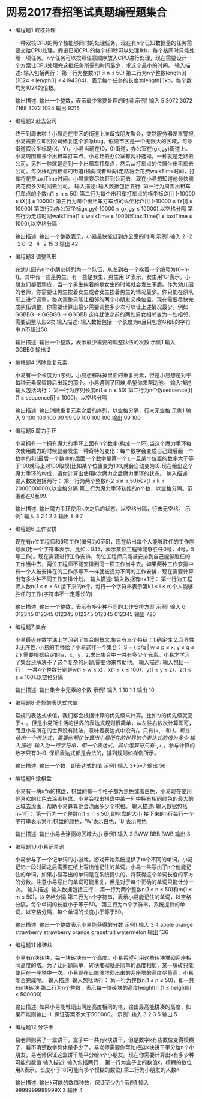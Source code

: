 [网易2017春招笔试真题编程题集合](https://www.nowcoder.com/test/4575457/summary)
====================

+ 编程题1 双核处理

    一种双核CPU的两个核能够同时的处理任务，现在有n个已知数据量的任务需要交给CPU处理，假设已知CPU的每个核1秒可以处理1kb，每个核同时只能处理一项任务。n个任务可以按照任意顺序放入CPU进行处理，现在需要设计一个方案让CPU处理完这批任务所需的时间最少，求这个最小的时间。 
    输入描述:
    输入包括两行： 第一行为整数n(1 ≤ n ≤ 50) 第二行为n个整数length[i](1024 ≤ length[i] ≤ 4194304)，表示每个任务的长度为length[i]kb，每个数均为1024的倍数。


    输出描述:
    输出一个整数，表示最少需要处理的时间
    示例1
    输入
    5 3072 3072 7168 3072 1024
    输出
    9216

+ 编程题2 赶去公司

    终于到周末啦！小易走在市区的街道上准备找朋友聚会，突然服务器发来警报,小易需要立即回公司修复这个紧急bug。假设市区是一个无限大的区域，每条街道假设坐标是(X，Y)，小易当前在(0，0)街道，办公室在(gx,gy)街道上。小易周围有多个出租车打车点，小易赶去办公室有两种选择，一种就是走路去公司，另外一种就是走到一个出租车打车点，然后从打车点的位置坐出租车去公司。每次移动到相邻的街道(横向或者纵向)走路将会花费walkTime时间，打车将花费taxiTime时间。小易需要尽快赶到公司去，现在小易想知道他最快需要花费多少时间去公司。 
    输入描述:
    输入数据包括五行:
    第一行为周围出租车打车点的个数n(1 ≤ n ≤ 50)
    第二行为每个出租车打车点的横坐标tX[i] (-10000 ≤ tX[i] ≤ 10000)
    第三行为每个出租车打车点的纵坐标tY[i] (-10000 ≤ tY[i] ≤ 10000)
    第四行为办公室坐标gx,gy(-10000 ≤ gx,gy ≤ 10000),以空格分隔
    第五行为走路时间walkTime(1 ≤ walkTime ≤ 1000)和taxiTime(1 ≤ taxiTime ≤ 1000),以空格分隔


    输出描述:
    输出一个整数表示，小易最快能赶到办公室的时间
    示例1
    输入
    2 -2 -2 0 -2 -4 -2 15 3
    输出
    42

+ 编程题3 调整队形

    在幼儿园有n个小朋友排列为一个队伍，从左到右一个挨着一个编号为(0~n-1)。其中有一些是男生，有一些是女生，男生用'B'表示，女生用'G'表示。小朋友们都很顽皮，当一个男生挨着的是女生的时候就会发生矛盾。作为幼儿园的老师，你需要让男生挨着女生或者女生挨着男生的情况最少。你只能在原队形上进行调整，每次调整只能让相邻的两个小朋友交换位置，现在需要尽快完成队伍调整，你需要计算出最少需要调整多少次可以让上述情况最少。例如：
    GGBBG -> GGBGB -> GGGBB
    这样就使之前的两处男女相邻变为一处相邻，需要调整队形2次 
    输入描述:
    输入数据包括一个长度为n且只包含G和B的字符串.n不超过50.


    输出描述:
    输出一个整数，表示最少需要的调整队伍的次数
    示例1
    输入
    GGBBG
    输出
    2

+ 编程题4 消除重复元素

    小易有一个长度为n序列，小易想移除掉里面的重复元素，但是小易想是对于每种元素保留最后出现的那个。小易遇到了困难,希望你来帮助他。 
    输入描述:
    输入包括两行： 第一行为序列长度n(1 ≤ n ≤ 50) 第二行为n个数sequence[i](1 ≤ sequence[i] ≤ 1000)，以空格分隔


    输出描述:
    输出消除重复元素之后的序列，以空格分隔，行末无空格
    示例1
    输入
    9 100 100 100 99 99 99 100 100 100
    输出
    99 100

+ 编程题5 魔力手环

    小易拥有一个拥有魔力的手环上面有n个数字(构成一个环),当这个魔力手环每次使用魔力的时候就会发生一种奇特的变化：每个数字会变成自己跟后面一个数字的和(最后一个数字的后面一个数字是第一个),一旦某个位置的数字大于等于100就马上对100取模(比如某个位置变为103,就会自动变为3).现在给出这个魔力手环的构成，请你计算出使用k次魔力之后魔力手环的状态。 
    输入描述:
    输入数据包括两行： 第一行为两个整数n(2 ≤ n ≤ 50)和k(1 ≤ k ≤ 2000000000),以空格分隔 第二行为魔力手环初始的n个数，以空格分隔。范围都在0至99.


    输出描述:
    输出魔力手环使用k次之后的状态，以空格分隔，行末无空格。
    示例1
    输入
    3 2 1 2 3
    输出
    8 9 7

+ 编程题6 工作安排

    现在有n位工程师和6项工作(编号为0至5)，现在给出每个人能够胜任的工作序号表(用一个字符串表示，比如：045，表示某位工程师能够胜任0号，4号，5号工作)。现在需要进行工作安排，每位工程师只能被安排到自己能够胜任的工作当中去，两位工程师不能安排到同一项工作当中去。如果两种工作安排中有一个人被安排在的工作序号不一样就被视为不同的工作安排，现在需要计算出有多少种不同工作安排计划。 
    输入描述:
    输入数据有n+1行： 第一行为工程师人数n(1 ≤ n ≤ 6) 接下来的n行，每行一个字符串表示第i(1 ≤ i ≤ n)个人能够胜任的工作(字符串不一定等长的)


    输出描述:
    输出一个整数，表示有多少种不同的工作安排方案
    示例1
    输入
    6 012345 012345 012345 012345 012345 012345
    输出
    720

+ 编程题7 集合

    小易最近在数学课上学习到了集合的概念,集合有三个特征：1.确定性 2.互异性 3.无序性.
    小易的老师给了小易这样一个集合：
    S = { p/q | w ≤ p ≤ x, y ≤ q ≤ z }
    需要根据给定的w，x，y，z,求出集合中一共有多少个元素。小易才学习了集合还解决不了这个复杂的问题,需要你来帮助他。 
    输入描述:
    输入包括一行： 一共4个整数分别是w(1 ≤ w ≤ x)，x(1 ≤ x ≤ 100)，y(1 ≤ y ≤ z)，z(1 ≤ z ≤ 100).以空格分隔


    输出描述:
    输出集合中元素的个数
    示例1
    输入
    1 10 1 1
    输出
    10

+ 编程题8 奇怪的表达式求值

    常规的表达式求值，我们都会根据计算的优先级来计算。比如*/的优先级就高于+-。但是小易所生活的世界的表达式规则很简单，从左往右依次计算即可，而且小易所在的世界没有除法，意味着表达式中没有/，只有(+, - 和 *)。现在给出一个表达式，需要你帮忙计算出小易所在的世界这个表达式的值为多少 
    输入描述:
    输入为一行字符串，即一个表达式。其中运算符只有-,+,*。参与计算的数字只有0~9. 保证表达式都是合法的，排列规则如样例所示。


    输出描述:
    输出一个数，即表达式的值
    示例1
    输入
    3+5*7
    输出
    56

+ 编程题9 涂棋盘

    小易有一块n*n的棋盘，棋盘的每一个格子都为黑色或者白色，小易现在要用他喜欢的红色去涂画棋盘。小易会找出棋盘中某一列中拥有相同颜色的最大的区域去涂画，帮助小易算算他会涂画多少个棋格。 
    输入描述:
    输入数据包括n+1行：
    第一行为一个整数n(1 ≤ n ≤ 50),即棋盘的大小
    接下来的n行每行一个字符串表示第i行棋盘的颜色，'W'表示白色，'B'表示黑色


    输出描述:
    输出小易会涂画的区域大小
    示例1
    输入
    3 BWW BBB BWB
    输出
    3

+ 编程题10 小易记单词

    小易参与了一个记单词的小游戏。游戏开始系统提供了m个不同的单词，小易记忆一段时间之后需要在纸上写出他记住的单词。小易一共写出了n个他能记住的单词，如果小易写出的单词是在系统提供的，将获得这个单词长度的平方的分数。注意小易写出的单词可能重复，但是对于每个正确的单词只能计分一次。 
    输入描述:
    输入数据包括三行：
    第一行为两个整数n(1 ≤ n ≤ 50)和m(1 ≤ m ≤ 50)。以空格分隔
    第二行为n个字符串，表示小易能记住的单词，以空格分隔，每个单词的长度小于等于50。
    第三行为m个字符串，系统提供的单词，以空格分隔，每个单词的长度小于等于50。


    输出描述:
    输出一个整数表示小易能获得的分数
    示例1
    输入
    3 4 apple orange strawberry strawberry orange grapefruit watermelon
    输出
    136

+ 编程题11 堆砖块

    小易有n块砖块，每一块砖块有一个高度。小易希望利用这些砖块堆砌两座相同高度的塔。为了让问题简单，砖块堆砌就是简单的高度相加，某一块砖只能使用在一座塔中一次。小易现在让能够堆砌出来的两座塔的高度尽量高，小易能否完成呢。 
    输入描述:
    输入包括两行： 第一行为整数n(1 ≤ n ≤ 50)，即一共有n块砖块 第二行为n个整数，表示每一块砖块的高度height[i] (1 ≤ height[i] ≤ 500000)


    输出描述:
    如果小易能堆砌出两座高度相同的塔，输出最高能拼凑的高度，如果不能则输出-1. 保证答案不大于500000。
    示例1
    输入
    3 2 3 5
    输出
    5

+ 编程题12 分饼干

    易老师购买了一盒饼干，盒子中一共有k块饼干，但是数字k有些数位变得模糊了，看不清楚数字具体是多少了。易老师需要你帮忙把这k块饼干平分给n个小朋友，易老师保证这盒饼干能平分给n个小朋友。现在你需要计算出k有多少种可能的数值 
    输入描述:
    输入包括两行：
    第一行为盒子上的数值k，模糊的数位用X表示，长度小于18(可能有多个模糊的数位)
    第二行为小朋友的人数n


    输出描述:
    输出k可能的数值种数，保证至少为1
    示例1
    输入
    9999999999999X 3
    输出
    4